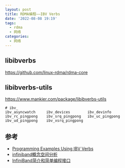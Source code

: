 ```yaml
---
layout: post
title: RDMA编程——IBV Verbs
date: '2022-08-08 19:19'
tags:
  - rdma
  - 网络
categories:
  - 网络
---
```




<!--more-->

## libibverbs

https://github.com/linux-rdma/rdma-core




## libibverbs-utils

https://www.mankier.com/package/libibverbs-utils

``` shell
# ibv_
ibv_asyncwatch     ibv_devices        ibv_devinfo        ibv_rc_pingpong    ibv_srq_pingpong   ibv_uc_pingpong    ibv_ud_pingpong    ibv_xsrq_pingpong
```





## 参考

- [Programming Examples Using IBV Verbs](https://docs.nvidia.com/networking/display/RDMAAwareProgrammingv17/Programming+Examples+Using+IBV+Verbs)
- [infiniband概念空间分析](https://zhuanlan.zhihu.com/p/50789624)
- [InfiniBand简介和简单编程接口](https://zhuanlan.zhihu.com/p/337461037)
